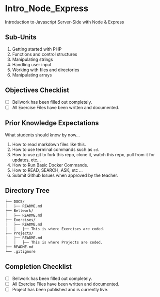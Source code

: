 # Intro_Node_Express
Introduction to Javascript Server-Side with Node & Express

## Sub-Units
1. Getting started with PHP
2. Functions and control structures
3. Manipulating strings
4. Handling user input
5. Working with files and directories
6. Manipulating arrays

## Objectives Checklist
- [ ] Bellwork has been filled out completely.
- [ ] All Exercise Files have been written and documented. 

## Prior Knowledge Expectations
What students should know by now...
1. How to read markdown files like this.
2. How to use terminal commands such as `cd`.
3. How to use git to fork this repo, clone it, watch this repo, pull from it for updates, etc...
4. How to Run Basic Docker Commands.
5. How to READ, SEARCH, ASK, etc ...
6. Submit Github Issues when approved by the teacher.

## Directory Tree
```bash
├── DOCS/
│   ├── README.md
├── Bellwork/
│   ├── README.md
├── Exercises/
│   ├── README.md
│   │   ├── This is where Exercises are coded.
├── Projects/
│   ├── README.md
│   │   ├── This is where Projects are coded.
├── README.md
└── .gitignore
```
## Completion Checklist
- [ ] Bellwork has been filled out completely.
- [ ] All Exercise Files have been written and documented. 
- [ ] Project has been published and is currently live. 